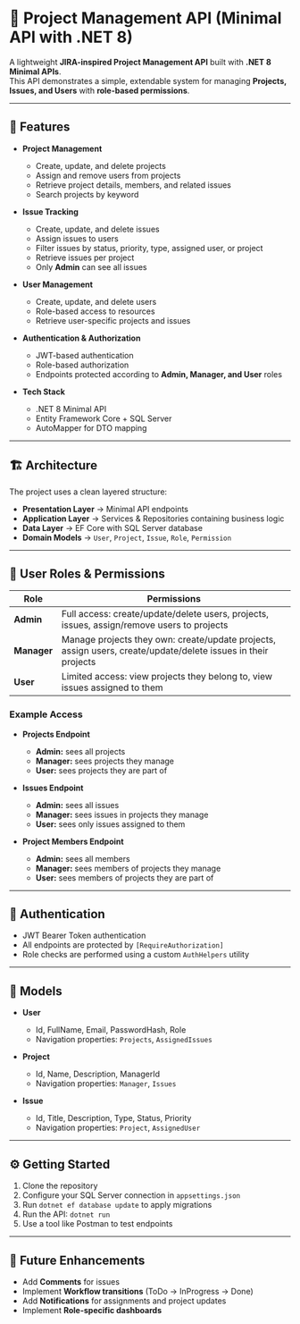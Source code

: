 # 📝 Project Management API (Minimal API with .NET 8)

A lightweight **JIRA-inspired Project Management API** built with **.NET 8 Minimal APIs**.  
This API demonstrates a simple, extendable system for managing **Projects, Issues, and Users** with **role-based permissions**.

---

## 🚀 Features

- **Project Management**

  - Create, update, and delete projects
  - Assign and remove users from projects
  - Retrieve project details, members, and related issues
  - Search projects by keyword

- **Issue Tracking**

  - Create, update, and delete issues
  - Assign issues to users
  - Filter issues by status, priority, type, assigned user, or project
  - Retrieve issues per project
  - Only **Admin** can see all issues

- **User Management**

  - Create, update, and delete users
  - Role-based access to resources
  - Retrieve user-specific projects and issues

- **Authentication & Authorization**

  - JWT-based authentication
  - Role-based authorization
  - Endpoints protected according to **Admin, Manager, and User** roles

- **Tech Stack**
  - .NET 8 Minimal API
  - Entity Framework Core + SQL Server
  - AutoMapper for DTO mapping

---

## 🏗️ Architecture

The project uses a clean layered structure:

- **Presentation Layer** → Minimal API endpoints
- **Application Layer** → Services & Repositories containing business logic
- **Data Layer** → EF Core with SQL Server database
- **Domain Models** → `User`, `Project`, `Issue`, `Role`, `Permission`

---

## 👤 User Roles & Permissions

| Role        | Permissions                                                                                                          |
| ----------- | -------------------------------------------------------------------------------------------------------------------- |
| **Admin**   | Full access: create/update/delete users, projects, issues, assign/remove users to projects                           |
| **Manager** | Manage projects they own: create/update projects, assign users, create/update/delete issues in their projects |
| **User**    | Limited access: view projects they belong to, view issues assigned to them                                           |

### Example Access

- **Projects Endpoint**

  - **Admin:** sees all projects
  - **Manager:** sees projects they manage
  - **User:** sees projects they are part of

- **Issues Endpoint**

  - **Admin:** sees all issues
  - **Manager:** sees issues in projects they manage
  - **User:** sees only issues assigned to them

- **Project Members Endpoint**
  - **Admin:** sees all members
  - **Manager:** sees members of projects they manage
  - **User:** sees members of projects they are part of

---

## 🔑 Authentication

- JWT Bearer Token authentication
- All endpoints are protected by `[RequireAuthorization]`
- Role checks are performed using a custom `AuthHelpers` utility

---

## 📁 Models

- **User**

  - Id, FullName, Email, PasswordHash, Role
  - Navigation properties: `Projects`, `AssignedIssues`

- **Project**

  - Id, Name, Description, ManagerId
  - Navigation properties: `Manager`, `Issues`

- **Issue**
  - Id, Title, Description, Type, Status, Priority
  - Navigation properties: `Project`, `AssignedUser`

---

## ⚙️ Getting Started

1. Clone the repository
2. Configure your SQL Server connection in `appsettings.json`
3. Run `dotnet ef database update` to apply migrations
4. Run the API: `dotnet run`
5. Use a tool like Postman to test endpoints

---

## 🔧 Future Enhancements

- Add **Comments** for issues
- Implement **Workflow transitions** (ToDo → InProgress → Done)
- Add **Notifications** for assignments and project updates
- Implement **Role-specific dashboards**
